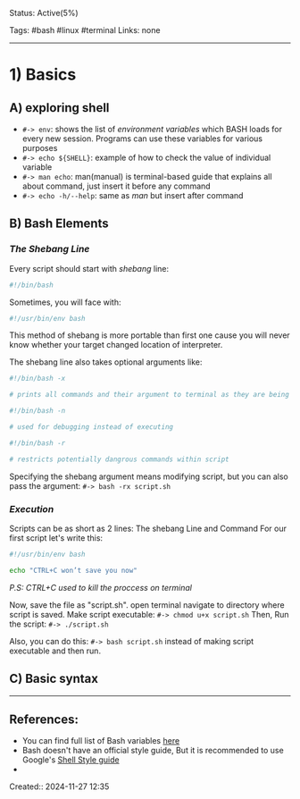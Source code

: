 Status: Active(5%)

Tags: #bash #linux #terminal
Links: none
___

# 1) Basics

## A) exploring shell
- `#-> env`: shows the list of *environment variables* which BASH loads for every new session. Programs can use these variables for various purposes
- `#-> echo ${SHELL}`: example of how to check the value of individual variable
- `#-> man echo`: man(manual) is terminal-based guide that explains all about command, just insert it before any command
- `#-> echo -h/--help`: same as *man* but insert after command

## B) Bash Elements
### _The Shebang Line_
 Every script should start with _shebang_ line:
 ```bash
 #!/bin/bash
```
Sometimes, you will face with:
```bash
#!/usr/bin/env bash
```
This method of shebang is more portable than first one cause you will never know whether your target changed location of interpreter.

The shebang line also takes optional arguments like:
```bash
#!/bin/bash -x

# prints all commands and their argument to terminal as they are being executed
```

```bash
#!/bin/bash -n

# used for debugging instead of executing
```

```bash
#!/bin/bash -r

# restricts potentially dangrous commands within script
```

Specifying the shebang argument means modifying script, but you can also pass the argument:
`#-> bash -rx script.sh`

### _Execution_

Scripts can be as short as 2 lines: The shebang Line and Command
For our first script let's write this:
```bash
#!/usr/bin/env bash

echo "CTRL+C won’t save you now"
```
_P.S: CTRL+C used to kill the proccess on terminal_

Now, save the file as "script.sh".
open terminal navigate to directory where script is saved.
Make script executable: `#-> chmod u+x script.sh`
Then, Run the script: `#-> ./script.sh`

Also, you can do this: `#-> bash script.sh` instead of making script executable and then run.

## C) Basic syntax

___
## References:
- You can find full list of Bash variables [here](https://www.gnu.org/software/bash/manual/html_node/Bash-Variables.html)
- Bash doesn't have an official style guide, But it is recommended to use Google's [Shell Style guide](https://google.github.io/styleguide/shellguide.html)
- 

Created:: 2024-11-27 12:35
